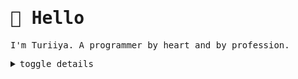<samp>

# 👋 Hello

I'm Turiiya. A programmer by heart and by profession.

<details>
<summary>
  <kbd>toggle details</kbd>
</summary>

<br>

> Turiiya is a Sanskrit name I got when spending a good part of my life in an ashram.
> My social - let's say Muggle-name - is Tobi.

> ## About - Side Facts
>
> - Completed education in multimedia design and IT in 2008.
> - Back in 2004, at the age of 13, my first websites were published.
> - Around the same time, creating mods and user interfaces for games started a journey of UI and UX development.
> - Today, I program open-heartedly in nearly every language.
> - The tally of projects worked on exceeds 250.
> - When not working WITH the tools, I usually work ON the tools. Be it the libraries and frameworks, the editors and extensions, or the programming language itself.

> Next to being a nerd I'm also a licensed fitness trainer and nutritionist and have volunteered for various organizations for several years. I also like spending time with friends - be it humans or other animals.

> ## Some Stats
>
> <table align="center">
> 	<tr>
> 		<td>
> 			<a href="https://github.com/anuraghazra/github-readme-stats">
> 				<img width="320" alt="Most Used Languages" src="https://github-readme-stats-beryl-one.vercel.app/api/top-langs/?username=ttytm&layout=compact&role=owner,collaborator&langs_count=12&hide=nix,javascript,c%23,css,scss,html&exclude_repo=jikan,1blu-svelte-mail-setup,mail-setup-euromet,dots,nxvim&theme=blueberry&border_color=6272A4&bg_color=#242938">
> 			</a>
> 		</td>
> 		<td>
> 			<a href="https://github.com/anuraghazra/github-readme-stats">
> 				<img width="400" alt="Profile GitHub Stats" src="https://github-readme-stats-beryl-one.vercel.app/api?username=ttytm&count_private=true&line_height=32&role=owner,collaborator&show=reviews,discussions_answered&exclude_repo=github-readme-stats&show_icons=true&theme=blueberry&border_color=6272A4&bg_color=#242938">
> 			</a>
> 		</td>
> 	</tr>
> </table>

> ## Toolbox
>
> It doesn't take much to make work faster, more enjoyable and fun. Some honorable mentions that help the optimize processes and productivity with the technologies I use in day-to-day work are:
>
> - For me, a keyboard-driven tiling window manager is a game-changer for workflows ([bismuth](https://github.com/Bismuth-Forge/bismuth) / [PaperWM](https://github.com/paperwm/PaperWM) are awesome in combination with a regular desktop environment).
> - A programmable split keyboard - provides ergonomics, ~~em~~VIMpowers navigation of my whole OS.
> - Knowledge management tools - atm it's neovim to manage an obsidian vault. However, it's hard to settle when exceptional software like <a target="_blank" href="https://github.com/siyuan-note/siyuan">siyuan-note</a> is emerging.
> - The secret sauce is <a target="_blank" href="https://github.com/tenxsoydev/nxvim/">nxvim</a>.

> ## Personal focus tasks
>
> - Keep learning _(though, it is a vicious circle, as the more you know, the more you realize that you don't know)_
> - Add sleep
> - Keep my shit together, make some babies, and be a responsible parent (most of the time).
> - Restring guitar
> - Visit friends in ashram
> - Update health

</details>
</samp>
